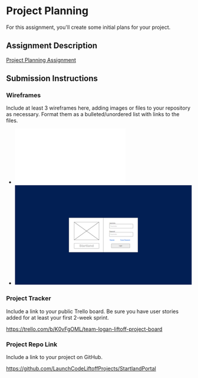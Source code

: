 # Project Planning
For this assignment, you'll create some initial plans for your project.

## Assignment Description
[Project Planning Assignment](https://education.launchcode.org/liftoff/modules/assignments/project-planning)

## Submission Instructions

### Wireframes

Include at least 3 wireframes here, adding images or files to your repository as necessary. Format them as a bulleted/unordered list with links to the files.

* ![My PDF wireframes](wireframe_images/StartlandPortal-wireframes.pdf)
* ![Chris C's Login Wireframe](wireframe_images/Chris-c_login-wireframe.PNG)

### Project Tracker

Include a link to your public Trello board. Be sure you have user stories added for at least your first 2-week sprint.

https://trello.com/b/K0vFgOML/team-logan-liftoff-project-board

### Project Repo Link

Include a link to your project on GitHub.

https://github.com/LaunchCodeLiftoffProjects/StartlandPortal
